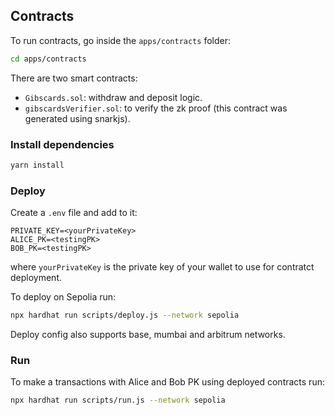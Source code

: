 ## Contracts

To run contracts, go inside the `apps/contracts` folder:

```bash
cd apps/contracts
```

There are two smart contracts:

- `Gibscards.sol`: withdraw and deposit logic.
- `gibscardsVerifier.sol`: to verify the zk proof (this contract was generated using snarkjs).

### Install dependencies

```bash
yarn install
```

### Deploy

Create a `.env` file and add to it:

```text
PRIVATE_KEY=<yourPrivateKey>
ALICE_PK=<testingPK>
BOB_PK=<testingPK>
```

where `yourPrivateKey` is the private key of your wallet to use for contratct deployment.

To deploy on Sepolia run:

```bash
npx hardhat run scripts/deploy.js --network sepolia
```

Deploy config also supports base, mumbai and arbitrum networks.

### Run

To make a transactions with Alice and Bob PK using deployed contracts run:

```bash
npx hardhat run scripts/run.js --network sepolia
```
